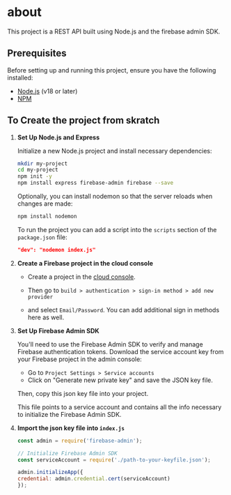 # about

This project is a REST API built using Node.js and the firebase admin SDK.

## Prerequisites

Before setting up and running this project, ensure you have the following installed:

- [Node.js](https://nodejs.org/en/) (v18 or later)
- [NPM](https://www.npmjs.com/)

## To Create the project from skratch

1. **Set Up Node.js and Express**

    Initialize a new Node.js project and install necessary dependencies:

    ```bash
    mkdir my-project
    cd my-project
    npm init -y
    npm install express firebase-admin firebase --save
    ```

    Optionally, you can install nodemon so that the server reloads when changes are made:
    ```bash
    npm install nodemon
    ```

    To run the project you can add a script into the `scripts` section of the `package.json` file:
    ```json
    "dev": "nodemon index.js"
    ```

2. **Create a Firebase project in the cloud console**

    - Create a project in the [cloud console](https://console.firebase.google.com/). 
    
    - Then go to `build > authentication > sign-in method > add new provider` 
    - and select `Email/Password`. You can add additional sign in methods here as well. 

3. **Set Up Firebase Admin SDK**

    You'll need to use the Firebase Admin SDK to verify and manage Firebase authentication tokens. Download the service account key from your Firebase project in the admin console:

    - Go to `Project Settings > Service accounts`
    - Click on "Generate new private key" and save the JSON key file.
    
    Then, copy this json key file into your project.
    
    This file points to a service account and contains all the info necessary to initialize the Firebase Admin SDK.

5. **Import the json key file into `index.js`**

    ```javascript
    const admin = require('firebase-admin');
    
    // Initialize Firebase Admin SDK
    const serviceAccount = require('./path-to-your-keyfile.json');

    admin.initializeApp({
    credential: admin.credential.cert(serviceAccount)
    });
    ```
